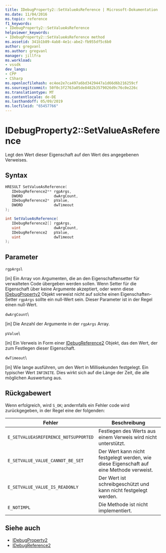 ```yaml
---
title: IDebugProperty2::SetValueAsReference | Microsoft-Dokumentation
ms.date: 11/04/2016
ms.topic: reference
f1_keywords:
- IDebugProperty2::SetValueAsReference
helpviewer_keywords:
- IDebugProperty2::SetValueAsReference method
ms.assetid: 341b1b89-4ab8-4e1c-abe2-fb955df5c6b0
author: gregvanl
ms.author: gregvanl
manager: jillfra
ms.workload:
- vssdk
dev_langs:
- CPP
- CSharp
ms.openlocfilehash: ec4ee2e7ca497a6bd3429447a1d66d6b216259cf
ms.sourcegitcommit: 50f0c3f2763a05de8482b3579026d9c76c0e226c
ms.translationtype: MT
ms.contentlocale: de-DE
ms.lasthandoff: 05/09/2019
ms.locfileid: "65457766"
---
```

# <a name="idebugproperty2setvalueasreference"></a>IDebugProperty2::SetValueAsReference
Legt den Wert dieser Eigenschaft auf den Wert des angegebenen Verweises.

## <a name="syntax"></a>Syntax

```cpp
HRESULT SetValueAsReference(
   IDebugReference2** rgpArgs,
   DWORD              dwArgCount,
   IDebugReference2*  pValue,
   DWORD              dwTimeout
);
```

```csharp
int SetValueAsReference(
   IDebugReference2[] rgpArgs,
   uint               dwArgCount,
   IDebugReference2   pValue,
   uint               dwTimeout
);
```

## <a name="parameters"></a>Parameter
 `rgpArgs`\

 [in] Ein Array von Argumenten, die an den Eigenschaftensetter für verwalteten Code übergeben werden sollen. Wenn Setter für die Eigenschaft über keine Argumente akzeptiert, oder wenn diese [IDebugProperty2](../../../extensibility/debugger/reference/idebugproperty2.md) Objekt verweist nicht auf solche einen Eigenschaften-Setter `rgpArgs` sollte ein null-Wert sein. Dieser Parameter ist in der Regel einen null-Wert.

 `dwArgCount`\

 [in] Die Anzahl der Argumente in der `rgpArgs` Array.

 `pValue`\

 [in] Ein Verweis in Form einer [IDebugReference2](../../../extensibility/debugger/reference/idebugreference2.md) Objekt, das den Wert, der zum Festlegen dieser Eigenschaft.

 `dwTimeout`\

 [in] Wie lange ausführen, um den Wert in Millisekunden festgelegt. Ein typischer Wert `INFINITE`. Dies wirkt sich auf die Länge der Zeit, die alle möglichen Auswertung aus.

## <a name="return-value"></a>Rückgabewert
 Wenn erfolgreich, wird `S_OK`; andernfalls ein Fehler code wird zurückgegeben, in der Regel eine der folgenden:

|Fehler|Beschreibung|
|-----------|-----------------|
|`E_SETVALUEASREFERENCE_NOTSUPPORTED`|Festlegen des Werts aus einem Verweis wird nicht unterstützt.|
|`E_SETVALUE_VALUE_CANNOT_BE_SET`|Der Wert kann nicht festgelegt werden, wie diese Eigenschaft auf eine Methode verweist.|
|`E_SETVALUE_VALUE_IS_READONLY`|Der Wert ist schreibgeschützt und kann nicht festgelegt werden.|
|`E_NOTIMPL`|Die Methode ist nicht implementiert.|

## <a name="see-also"></a>Siehe auch
- [IDebugProperty2](../../../extensibility/debugger/reference/idebugproperty2.md)
- [IDebugReference2](../../../extensibility/debugger/reference/idebugreference2.md)